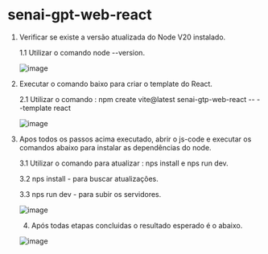 # senai-gpt-web-react

1. Verificar se existe a versão atualizada do Node V20 instalado.
   
    1.1 Utilizar o comando node --version.

   ![image](https://github.com/user-attachments/assets/f0857b56-a600-4463-9836-3ee2c7d504e8)

2. Executar o comando baixo para criar o template do React.

    2.1 Utilizar o comando : npm create vite@latest senai-gtp-web-react -- --template react 

   ![image](https://github.com/user-attachments/assets/69c18e72-182d-4b3f-aca6-20e6d7971244)

3. Apos todos os passos acima executado, abrir o js-code e executar os comandos abaixo para instalar as dependências do node.
   
   3.1 Utilizar o comando para atualizar : nps install e nps run dev.
   
   3.2 nps install - para buscar atualizações.
   
   3.3 nps run dev - para subir os servidores.

   ![image](https://github.com/user-attachments/assets/f33565f8-6b1e-468f-8065-f05ddb8e59f9)

   4. Após todas etapas concluidas o resultado esperado é o abaixo.

   ![image](https://github.com/user-attachments/assets/a0b25eaa-fa78-4705-9a2e-79596b281c39)




